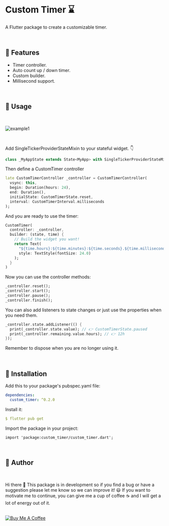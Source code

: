# Custom Timer ⌛

A Flutter package to create a customizable timer.

<br>

## 🎉 Features

- Timer controller.
- Auto count up / down timer.
- Custom builder.
- Millisecond support.

<br>

## 📌 Usage

<br>

![example1](https://user-images.githubusercontent.com/44307990/147802076-3206db9d-d5f6-4ce4-a3f9-7e139910d822.gif)

<br>

Add SingleTickerProviderStateMixin to your stateful widget. 👇

```dart
class _MyAppState extends State<MyApp> with SingleTickerProviderStateMixin {
```

Then define a CustomTimer controller

```dart
late CustomTimerController _controller = CustomTimerController(
  vsync: this,
  begin: Duration(hours: 24),
  end: Duration(),
  initialState: CustomTimerState.reset,
  interval: CustomTimerInterval.milliseconds
);
```

And you are ready to use the timer:

```dart
CustomTimer(
  controller: _controller,
  builder: (state, time) {
    // Build the widget you want!
    return Text(
      "${time.hours}:${time.minutes}:${time.seconds}.${time.milliseconds}",
      style: TextStyle(fontSize: 24.0)
    );
  }
)
```

Now you can use the controller methods:

```dart
_controller.reset();
_controller.start();
_controller.pause();
_controller.finish(); 
```

You can also add listeners to state changes or just use the properties when you need them.

```dart
_controller.state.addListener(() {
  print(_controller.state.value); // 👉 CustomTimerState.paused
  print(_controller.remaining.value.hours); // 👉 12h
});
```

Remember to dispose when you are no longer using it.


<br>

## 🔧 Installation

Add this to your package's pubspec.yaml file:
```yaml
dependencies:
  custom_timer: ^0.2.0
```

Install it:
```yaml
$ flutter pub get
```

Import the package in your project:
```
import 'package:custom_timer/custom_timer.dart';
```


<br>

## 🙇 Author

<br>

Hi there 👋 This package is in development so if you find a bug or have a suggestion please let me know so we can improve it! 😃 If you want to motivate me to continue, you can give me a cup of coffee ☕ and I will get a lot of energy out of it.

<br>
<a href="https://www.buymeacoffee.com/federicodesia" target="_blank"><img src="https://www.buymeacoffee.com/assets/img/custom_images/purple_img.png" alt="Buy Me A Coffee" style="height: auto !important;width: auto !important;" ></a>